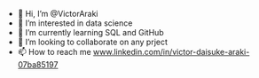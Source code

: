 - 👋 Hi, I’m @VictorAraki
- 👀 I’m interested in data science
- 🌱 I’m currently learning SQL and GitHub
- 💞️ I’m looking to collaborate on any prject
- 📫 How to reach me www.linkedin.com/in/victor-daisuke-araki-07ba85197

<!---
VictorAraki/VictorAraki is a ✨ special ✨ repository because its `README.md` (this file) appears on your GitHub profile.
You can click the Preview link to take a look at your changes.
--->
